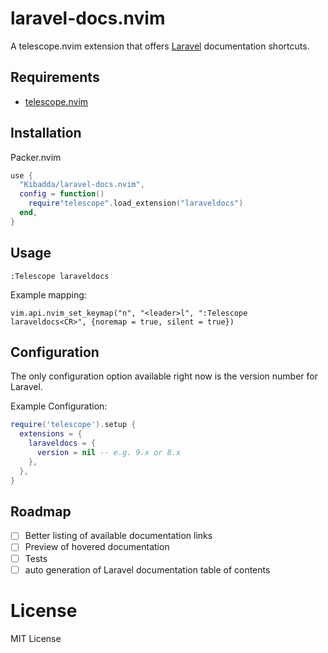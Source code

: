 # laravel-docs.nvim

A telescope.nvim extension that offers [Laravel](https://laravel.com/docs) documentation shortcuts.

## Requirements
 - [telescope.nvim](https://github.com/nvim-telescope/telescope.nvim)

## Installation

Packer.nvim
```lua
use {
  "Kibadda/laravel-docs.nvim",
  config = function()
    require"telescope".load_extension("laraveldocs")
  end,
}
```

## Usage
```
:Telescope laraveldocs
```
Example mapping:
```
vim.api.nvim_set_keymap("n", "<leader>l", ":Telescope laraveldocs<CR>", {noremap = true, silent = true})
```

## Configuration
The only configuration option available right now is the version number for Laravel.

Example Configuration:
```lua
require('telescope').setup {
  extensions = {
    laraveldocs = {
      version = nil -- e.g. 9.x or 8.x
    },
  },
}
```

## Roadmap
 - [ ] Better listing of available documentation links
 - [ ] Preview of hovered documentation
 - [ ] Tests
 - [ ] auto generation of Laravel documentation table of contents

# License
MIT License
